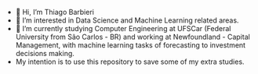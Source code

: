 - 👋 Hi, I’m Thiago Barbieri
- 👀 I’m interested in Data Science and Machine Learning related areas.
- 🌱 I’m currently studying Computer Engineering at UFSCar (Federal University from São Carlos - BR) and working at Newfoundland - Capital Management, with machine learning tasks of forecasting to investment decisions making.
- My intention is to use this repository to save some of my extra studies.

<!---
barbieriht/barbieriht is a ✨ special ✨ repository because its `README.md` (this file) appears on your GitHub profile.
You can click the Preview link to take a look at your changes.
--->
